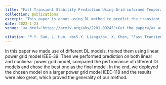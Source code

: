 ```yaml
---
title: "Fast Transient Stability Prediction Using Grid-informed Temporal and Topological Embedding Deep Neural Network"
collection: publications
excerpt: 'This paper is about using DL method to predict the transient stability of power grids.'
date: 2022-1-23
venue: '<a href="https://arxiv.org/abs/2201.09245">Get the paper</a> arXiv preprint arXiv:2201.09245'

citation: 'P.Y. Sun, L. Huo, <b>S.Y. Liang</b>, X. Chen, "Fast Transient Stability Prediction Using Grid-informed Temporal and Topological Embedding Deep Neural Network," arXiv preprint arXiv:2201.09245, 2022.'
---
```



In this paper we made use of different DL models, trained them using linear power grid model IEEE-39. Then we performed prediction on both linear and nonlinear power grid model, compared the perfromance of different DL models and chose the best one as the final model. In the end, we deployed the chosen model on a larger power grid model IEEE-118 and the results were also great, which proved the generality of our method.
